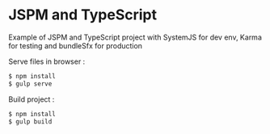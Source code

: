 # JSPM and TypeScript

Example of JSPM and TypeScript project with SystemJS for dev env, Karma for testing and bundleSfx for production


Serve files in browser : 

```bash
$ npm install
$ gulp serve
```

Build project :  

```bash
$ npm install
$ gulp build
```